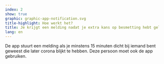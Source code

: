 ```yaml
---
index: 2
show: true
graphic: graphic-app-notification.svg
title-highlight: Hoe werkt het?
title: Je krijgt een melding nadat je extra kans op besmetting hebt gelopen
lang: en
---
```


De app stuurt een melding als je minstens 15 minuten dicht bij iemand bent geweest die later corona blijkt te hebben. Deze persoon moet ook de app gebruiken.
